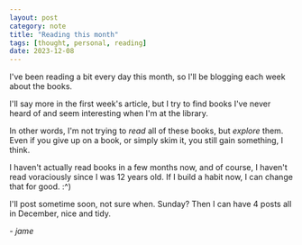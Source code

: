```yaml
---
layout: post
category: note
title: "Reading this month"
tags: [thought, personal, reading]
date: 2023-12-08
---
```

I've been reading a bit every day this month, so I'll be blogging each week about the books.<!--more-->
<!-- About the inactivity... I don't really have any reason. I simply have not wanted to work on anything in the last... 2 weeks, maybe? -->
<!-- But, I've fixed my sleep schedule, for good. And I get exercise daily now. -->
<!-- That, I think, is productive. I'm better in the long-term for it. -->
<!-- Is that an excuse? Well, I don't think anyone really cares either way if I work or not, this is just for my sake. -->
<!-- I regret not blogging either - I've had a few ideas for articles but never had the motivation to write them. -->
<!-- What will it take to break free of this cycle of not doing something, then coming up with an explanation for it and a plan to fix it, and nothing changes? -->
I'll say more in the first week's article, but I try to find books I've never heard of and seem interesting when I'm at the library.

In other words, I'm not trying to *read* all of these books, but *explore* them. Even if you give up on a book, or simply skim it, you still gain something, I think.

I haven't actually read books in a few months now, and of course, I haven't read voraciously since I was 12 years old. If I build a habit now, I can change that for good. :^)

I'll post sometime soon, not sure when. Sunday? Then I can have 4 posts all in December, nice and tidy.

*- jame*
